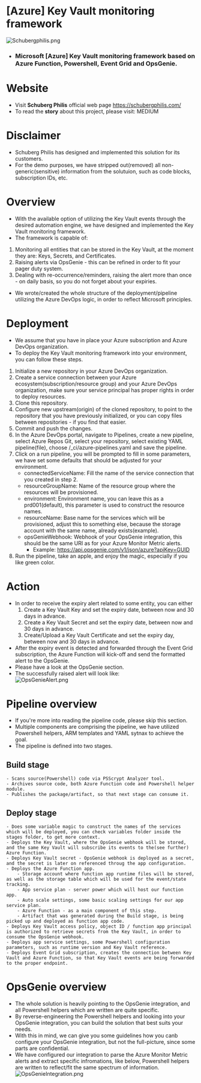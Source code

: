 # [Azure] Key Vault monitoring framework  
![Schubergphilis.png](icon/schubergphilis.png)  
- ### **Microsoft [Azure] Key Vault monitoring framework** based on Azure Function, Powershell, Event Grid and OpsGenie.

# Website
- Visit **Schuberg Philis** official web page https://schubergphilis.com/
- To read the **story** about this project, please visit: MEDIUM

# Disclaimer
- Schuberg Philis has designed and implemented this solution for its customers.
- For the demo purposes, we have stripped out(removed) all non-generic(sensitive) information from the solutuion, such as code blocks, subscription IDs, etc.

# Overview
- With the available option of utilizing the Key Vault events through the desired automation engine, we have designed and implemented the Key Vault monitoring framework.
- The framework is capable of:
1. Monitoring all entities that can be stored in the Key Vault, at the moment they are: Keys, Secrets, and Certificates.
2. Raising alerts via OpsGenie - this can be refined in order to fit your pager duty system.
3. Dealing with re-occurrence/reminders, raising the alert more than once - on daily basis, so you do not forget about your expiries.
- We wrote/created the whole structure of the deployment/pipeline utilizing the Azure DevOps logic, in order to reflect Microsoft principles.

# Deployment
- We assume that you have in place your Azure subscription and Azure DevOps organization.
- To deploy the Key Vault monitoring framework into your environment, you can follow these steps.
1. Initialize a new repository in your Azure DevOps organization.
2. Create a service connection between your Azure ecosystem(subscription/resource group) and your Azure DevOps organization, make sure your service principal has proper rights in order to deploy resources.
3. Clone this repository.
4. Configure new upstream(origin) of the cloned repository, to point to the repository that you have previously initialized, or you can copy files between repositories - if you find that easier.
5. Commit and push the changes.
6. In the Azure DevOps portal, navigate to Pipelines, create a new pipeline, select Azure Repos Git, select your repository, select existing YAML pipeline(file), choose /_ci/azure-pipelines.yaml and save the pipeline.
7. Click on a run pipeline, you will be prompted to fill in some parameters, we have set some defaults that should be adjusted for your environment.
    - connectedServiceName: Fill the name of the service connection that you created in step 2.
    - resourceGroupName: Name of the resource group where the resources will be provisioned.
    - environment: Environment name, you can leave this as a prd001(default), this parameter is used to construct the resource names.
    - resourceName: Base name for the services which will be provisioned, adjust this to something else, because the storage account with the same name, already exists(example).
    - opsGenieWebhook: Webhook of your OpsGenie integration, this should be the same URI as for your Azure Monitor Metric alerts.
        - Example: https://api.opsgenie.com/v1/json/azure?apiKey=GUID
8. Run the pipeline, take an apple, and enjoy the magic, especially if you like green color.

# Action
- In order to receive the expiry alert related to some entity, you can either
    1. Create a Key Vault Key and set the expiry date, between now and 30 days in advance.
    2. Create a Key Vault Secret and set the expiry date, between now and 30 days in advance.
    3. Create/Upload a Key Vault Certificate and set the expiry day, between now and 30 days in advance.
- After the expiry event is detected and forwarded through the Event Grid subscription, the Azure Function will kick-off and send the formatted alert to the OpsGenie.
- Please have a look at the OpsGenie section.
- The successfully raised alert will look like:  
![OpsGenieAlert.png](/icon/opsGenieAlert.png)

# Pipeline overview
- If you're more into reading the pipeline code, please skip this section.  
- Multiple components are comprising the pipeline, we have utilized Powershell helpers, ARM templates and YAML sytnax to achieve the goal.  
- The pipeline is defined into two stages.  

## Build stage
    - Scans source(Powershell) code via PSScrypt Analyzer tool.
    - Archives source code, both Azure Function code and Powershell helper module.
    - Publishes the package/artifact, so that next stage can consume it.

## Deploy stage
    - Does some variable magic to construct the names of the services which will be deployed, you can check variables folder inside the stages folder, to get more context.
    - Deploys the Key Vault, where the OpsGenie webhook will be stored, and the same Key Vault will subscribe its events to the(see further) Azure Function.
    - Deploys Key Vault secret - OpsGenie webhook is deployed as a secret, and the secret is later on referenced throug the app configuration.
    - Deploys the Azure Function app.
        - Storage account where function app runtime files will be stored, as well as the storage table which will be used for the event/state tracking.
        - App service plan - server power which will host our function app.
        - Auto scale settings, some basic scaling settings for our app service plan.
        - Azure Function - as a main component of this step.
        - Artifact that was generated during the Build stage, is being picked up and deployed as function app code.
    - Deploys Key Vault access policy, object ID / function app principal is authorized to retrieve secrets from the Key Vault, in order to consume the OpsGenie webhook.
    - Deploys app service settings, some Powershell configuration parameters, such as runtime version and Key Vault reference.
    - Deploys Event Grid subscription, creates the connection between Key Vault and Azure Function, so that Key Vault events are being forwarded to the proper endpoint.

# OpsGenie overview
- The whole solution is heavily pointing to the OpsGenie integration, and all Powershell helpers which are written are quite specific.
- By reverse-engineering the Powershell helpers and looking into your OpsGenie integration, you can build the solution that best suits your needs.
- With this in mind, we can give you some guidelines how you canb configure your OpsGenie integration, but not the full-picture, since some parts are confidential.
- We have configured our integration to parse the Azure Monitor Metric alerts and extract specific infromations, like below, Powershell helpers are written to reflect/fit the same spectrum of information.  
![OpsGenieIntegration.png](/icon/opsGenieIntegration.png)